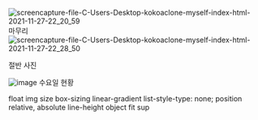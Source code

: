 ![screencapture-file-C-Users-Desktop-kokoaclone-myself-index-html-2021-11-27-22_20_59](https://user-images.githubusercontent.com/80899085/143683194-f1b1c679-0d0f-43cd-907e-c964af919e8d.png)
마무리
![screencapture-file-C-Users-Desktop-kokoaclone-myself-index-html-2021-11-27-22_28_50](https://user-images.githubusercontent.com/80899085/143683440-711e0ce3-c373-4b3a-a816-34d22327a94c.png)

절반 사진

![image](https://user-images.githubusercontent.com/80899085/143191127-2552b69c-3dd9-4d13-8ee2-9650b61133ca.png)
수요일 현황

float
img size
box-sizing
linear-gradient
list-style-type: none;
position relative, absolute
line-height
object fit
sup
